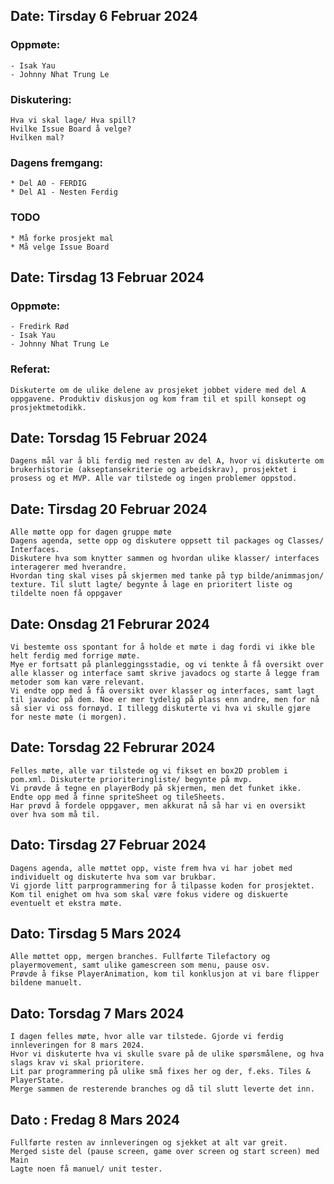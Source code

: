 ## Date: Tirsday 6 Februar 2024
### Oppmøte:
    - Isak Yau
    - Johnny Nhat Trung Le
### Diskutering:
    Hva vi skal lage/ Hva spill?
    Hvilke Issue Board å velge?
    Hvilken mal?
### Dagens fremgang:
    * Del A0 - FERDIG
    * Del A1 - Nesten Ferdig
### TODO
    * Må forke prosjekt mal
    * Må velge Issue Board

## Date: Tirsdag 13 Februar 2024
### Oppmøte:
    - Fredirk Rød
    - Isak Yau
    - Johnny Nhat Trung Le
### Referat:
    Diskuterte om de ulike delene av prosjeket jobbet videre med del A oppgavene. Produktiv diskusjon og kom fram til et spill konsept og prosjektmetodikk.
    
## Date: Torsdag 15 Februar 2024
    Dagens mål var å bli ferdig med resten av del A, hvor vi diskuterte om brukerhistorie (akseptansekriterie og arbeidskrav), prosjektet i prosess og et MVP. Alle var tilstede og ingen problemer oppstod. 

## Date: Tirsdag 20 Februar 2024
	Alle møtte opp for dagen gruppe møte
	Dagens agenda, sette opp og diskutere oppsett til packages og Classes/ Interfaces. 
    Diskutere hva som knytter sammen og hvordan ulike klasser/ interfaces interagerer med hverandre. 
    Hvordan ting skal vises på skjermen med tanke på typ bilde/animmasjon/ texture. Til slutt lagte/ begynte å lage en prioritert liste og tildelte noen få oppgaver

## Date: Onsdag 21 Februrar 2024
    Vi bestemte oss spontant for å holde et møte i dag fordi vi ikke ble helt ferdig med forrige møte.
    Mye er fortsatt på planleggingsstadie, og vi tenkte å få oversikt over alle klasser og interface samt skrive javadocs og starte å legge fram metoder som kan være relevant.
    Vi endte opp med å få oversikt over klasser og interfaces, samt lagt til javadoc på dem. Noe er mer tydelig på plass enn andre, men for nå så sier vi oss fornøyd. I tillegg diskuterte vi hva vi skulle gjøre for neste møte (i morgen).

## Date: Torsdag 22 Februrar 2024
    Felles møte, alle var tilstede og vi fikset en box2D problem i pom.xml. Diskuterte prioriteringliste/ begynte på mvp.
    Vi prøvde å tegne en playerBody på skjermen, men det funket ikke. Endte opp med å finne spriteSheet og tileSheets.
    Har prøvd å fordele oppgaver, men akkurat nå så har vi en oversikt over hva som må til.

## Dato: Tirsdag 27 Februar 2024
    Dagens agenda, alle møttet opp, viste frem hva vi har jobet med individuelt og diskuterte hva som var brukbar.
    Vi gjorde litt parprogrammering for å tilpasse koden for prosjektet. Kom til enighet om hva som skal være fokus videre og diskuerte eventuelt et ekstra møte.

## Dato: Tirsdag 5 Mars 2024
    Alle møttet opp, mergen branches. Fullførte Tilefactory og playermovement, samt ulike gamescreen som menu, pause osv.
    Prøvde å fikse PlayerAnimation, kom til konklusjon at vi bare flipper bildene manuelt.

## Dato: Torsdag 7 Mars 2024
    I dagen felles møte, hvor alle var tilstede. Gjorde vi ferdig innleveringen for 8 mars 2024.
    Hvor vi diskuterte hva vi skulle svare på de ulike spørsmålene, og hva slags krav vi skal prioritere.
    Lit par programmering på ulike små fixes her og der, f.eks. Tiles & PlayerState.
    Merge sammen de resterende branches og då til slutt leverte det inn.

## Dato : Fredag 8 Mars 2024
    Fullførte resten av innleveringen og sjekket at alt var greit.
    Merged siste del (pause screen, game over screen og start screen) med Main
    Lagte noen få manuel/ unit tester.